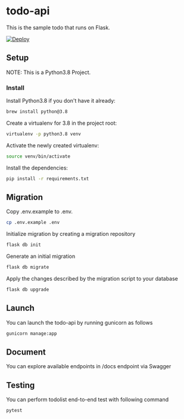 # todo-api

This is the sample todo that runs on Flask.

[![Deploy](https://www.herokucdn.com/deploy/button.svg)](https://heroku.com/deploy?template=https://github.com/berkkarahann/todo-api)

## Setup

NOTE: This is a Python3.8 Project.

### Install

Install Python3.8 if you don't have it already:

```bash
brew install python@3.8
```

Create a virtualenv for 3.8 in the project root:

```bash
virtualenv -p python3.8 venv
```

Activate the newly created virtualenv:

```bash
source venv/bin/activate
```

Install the dependencies:

```bash
pip install -r requirements.txt
```

## Migration

Copy .env.example to .env.

```bash
cp .env.example .env
```

Initialize migration by creating a migration repository 
```bash
flask db init
```

Generate an initial migration
```bash
flask db migrate
```

Apply the changes described by the migration script to your database
```bash
flask db upgrade
```

## Launch

You can launch the todo-api by running gunicorn as follows
```bash
gunicorn manage:app
```

## Document

You can explore available endpoints in /docs endpoint via Swagger 

## Testing

You can perform todolist end-to-end test with following command
```bash
pytest
```
